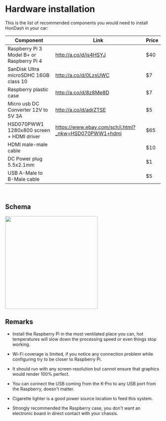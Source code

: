 # Hardware installation

This is the list of recommended components you would need to install HonDash in your car:

Component | Link | Price
------- | -------- |-----
Raspberry Pi 3 Model B+ or Raspberry Pi 4 | http://a.co/d/is4HSYJ | $40
SanDisk Ultra microSDHC 16GB class 10 | http://a.co/d/0LzsUWC | $7
Raspberry plastic case | http://a.co/d/8z8Me8D | $7
Micro usb DC Converter 12V to 5V 3A | http://a.co/d/adrZTSE | $5
HSD070PWW1 1280x800 screen + HDMI driver | https://www.ebay.com/sch/i.html?_nkw=HSD070PWW1+hdmi | $65
HDMI male-male cable | | $10
DC Power plug 5.5x2.1mm | | $1
USB A-Male to B-Male cable | | $5

<br/>

## Schema

<img src="https://raw.github.com/pablobuenaposada/HonDash/master/docs/readme/detailed_installation.png" data-canonical-src="https://raw.github.com/pablobuenaposada/HonDash/master/docs/readme/detailed_installation.png" height="300" />

## Remarks

* Install the Raspberry Pi in the most ventilated place you can, hot temperatures will slow down the processing speed or even things stop working.

* Wi-Fi coverage is limited, if you notice any connection problem while configuring try to be closer to Raspberry Pi.

* It should run with any screen resolution but cannot ensure that graphics would render 100% perfect.

* You can connect the USB coming from the K-Pro to any USB port from the Raspberry, doesn't matter.

* Cigarette lighter is a good power source location to feed this system.

* Strongly recommended the Raspberry case, you don't want an electronic board in direct contact with your chassis.